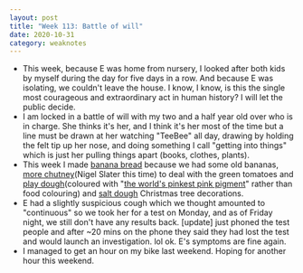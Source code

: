 ```yaml
---
layout: post
title: "Week 113: Battle of will"
date: 2020-10-31
category: weaknotes
---
```

* This week, because E was home from nursery, I looked after both kids by myself during the day for five days in a row. And because E was isolating, we couldn't leave the house. I know, I know, is this the single most courageous and extraordinary act in human history? I will let the public decide.
* I am locked in a battle of will with my two and a half year old over who is in charge. She thinks it's her, and I think it's her most of the time but a line must be drawn at her watching "TeeBee" all day, drawing by holding the felt tip up her nose, and doing something I call "getting into things" which is just her pulling things apart (books, clothes, plants).
* This week I made [banana bread](https://thehappyfoodie.co.uk/recipes/banana-loaf) because we had some old bananas, [more chutney](https://www.theguardian.com/lifeandstyle/2009/oct/04/nigel-slater-green-tomato-recipes)(Nigel Slater this time) to deal with the green tomatoes and [play dough](https://www.bbcgoodfood.com/howto/guide/playdough-recipe)(coloured with "[the world's pinkest pink pigment](https://culturehustle.com/products/pink-50g-powdered-paint-by-stuart-semple?variant=26678016329&currency=GBP&utm_medium=product_sync&utm_source=google&utm_content=sag_organic&utm_campaign=sag_organic&utm_campaign=gs-2019-02-24&utm_source=google&utm_medium=smart_campaign&gclid=Cj0KCQjw59n8BRD2ARIsAAmgPmJol_IBJs9lLAp7LLFrtBQOF3CABlnqmldI1-C9EWpvbtsdINW5pfgaAinkEALw_wcB)" rather than food colouring) and [salt dough](https://www.bbcgoodfood.com/howto/guide/how-make-salt-dough-recipe) Christmas tree decorations.
* E had a slightly suspicious cough which we thought amounted to "continuous" so we took her for a test on Monday, and as of Friday night, we still don't have any results back. [update] just phoned the test people and after ~20 mins on the phone they said they had lost the test and would launch an investigation. lol ok. E's symptoms are fine again.
* I managed to get an hour on my bike last weekend. Hoping for another hour this weekend.
